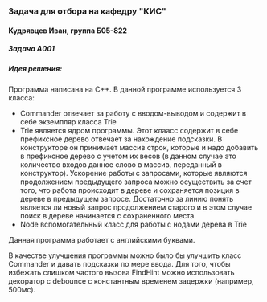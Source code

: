 ### Задача для отбора на кафедру "КИС"
#### Кудрявцев Иван, группа Б05-822

##### Задача А001

##### Идея решения:

Программа написана на С++.
В данной программе используется 3 класса:
- Commander отвечает за работу с вводом-выводом и содержит в себе экземпляр класса Trie
- Trie является ядром программы. Этот клаасс содержит в себе префиксное дерево отвечает за нахождение подсказки. В конструкторе он принимает массив строк, которые и надо добавить в префиксное дерево с учетом их весов (в данном случае это количество входов данное слово в массив, переданный в конструктор). Ускорение работы с запросами, которые являются продолжением предыдущего запроса можно осуществить за счет того, что работа происходит в дереве и сохраняется позиция в дереве в предыдущем запросе. Достаточно за линию понять является ли новый запрос продолжением старого и в этом случае поиск в дереве  начинается с сохраненного места.
- Node вспомогательный класс для работы с нодами дерева в Trie

Данная программа работает с английскими буквами.

В качестве улучшения программы можно было бы улучшить класс Commander и давать подсказки по мере ввода. Для того, чтобы избежать слишком частого вызова FindHint можно использовать декоратор  с debounce с константным временем задержки (например, 500мс).

